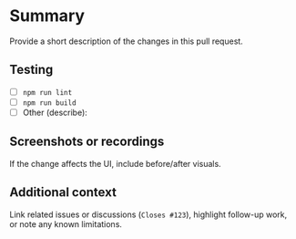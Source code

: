 # Summary

Provide a short description of the changes in this pull request.

## Testing

- [ ] `npm run lint`
- [ ] `npm run build`
- [ ] Other (describe):

## Screenshots or recordings

If the change affects the UI, include before/after visuals.

## Additional context

Link related issues or discussions (`Closes #123`), highlight follow-up work, or note any known limitations.
